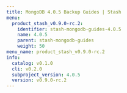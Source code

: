 ```yaml
---
title: MongoDB 4.0.5 Backup Guides | Stash
menu:
  product_stash_v0.9.0-rc.2:
    identifier: stash-mongodb-guides-4.0.5
    name: 4.0.5
    parent: stash-mongodb-guides
    weight: 50
menu_name: product_stash_v0.9.0-rc.2
info:
  catalog: v0.1.0
  cli: v0.2.0
  subproject_version: 4.0.5
  version: v0.9.0-rc.2
---
```


